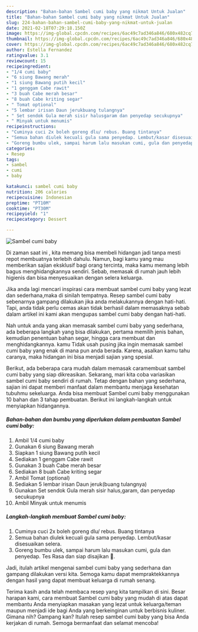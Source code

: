 ```yaml
---
description: "Bahan-bahan Sambel cumi baby yang nikmat Untuk Jualan"
title: "Bahan-bahan Sambel cumi baby yang nikmat Untuk Jualan"
slug: 224-bahan-bahan-sambel-cumi-baby-yang-nikmat-untuk-jualan
date: 2021-02-18T07:29:18.150Z
image: https://img-global.cpcdn.com/recipes/6ac49c7ad346a846/680x482cq70/sambel-cumi-baby-foto-resep-utama.jpg
thumbnail: https://img-global.cpcdn.com/recipes/6ac49c7ad346a846/680x482cq70/sambel-cumi-baby-foto-resep-utama.jpg
cover: https://img-global.cpcdn.com/recipes/6ac49c7ad346a846/680x482cq70/sambel-cumi-baby-foto-resep-utama.jpg
author: Estella Fernandez
ratingvalue: 3.1
reviewcount: 15
recipeingredient:
- "1/4 cumi baby"
- "6 siung Bawang merah"
- "1 siung Bawang putih kecil"
- "1 genggam Cabe rawit"
- "3 buah Cabe merah besar"
- "8 buah Cabe kriting segar"
- " Tomat optional"
- "5 lembar irisan Daun jerukbuang tulangnya"
- " Set sendok Gula merah sisir halusgaram dan penyedap secukupnya"
- " Minyak untuk menumis"
recipeinstructions:
- "Cuminya cuci 2x boleh goreng dlu/ rebus. Buang tintanya"
- "Semua bahan diulek kecuali gula sama penyedap. Lembut/kasar disesuaikan selera."
- "Goreng bumbu ulek, sampai harum lalu masukan cumi, gula dan penyedap. Tes Rasa dan siap disajikan 🤗."
categories:
- Resep
tags:
- sambel
- cumi
- baby

katakunci: sambel cumi baby 
nutrition: 206 calories
recipecuisine: Indonesian
preptime: "PT10M"
cooktime: "PT30M"
recipeyield: "1"
recipecategory: Dessert

---
```



![Sambel cumi baby](https://img-global.cpcdn.com/recipes/6ac49c7ad346a846/680x482cq70/sambel-cumi-baby-foto-resep-utama.jpg)

Di zaman  saat ini , kita memang bisa membeli hidangan jadi tanpa mesti repot membuatnya terlebih dahulu. Namun, bagi kamu yang mau memberikan sajian eksklusif bagi orang tercinta, maka kamu memang lebih bagus menghidangkannya sendiri. Sebab, memasak di rumah jauh lebih higienis dan bisa menyesuaikan dengan selera keluarga.

Jika anda lagi mencari inspirasi cara membuat sambel cumi baby yang lezat dan sederhana,maka di sinilah tempatnya. Resep sambel cumi baby  sebenarnya gampang dilakukan jika anda melakukannya dengan hati-hati. Tapi, anda tidak perlu cemas akan tidak berhasil dalam memasaknya 
sebab dalam artikel ini kami akan mengupas sambel cumi baby dengan hati-hati.  



Nah untuk anda yang akan memasak sambel cumi baby yang sederhana, ada beberapa langkah yang bisa dilakukan, pertama memilih jenis bahan, kemudian penentuan bahan segar, hingga cara membuat dan menghidangkannya. kamu Tidak usah pusing jika ingin memasak sambel cumi baby yang enak di mana pun anda berada. Karena, asalkan kamu  tahu caranya, maka hidangan ini bisa menjadi sajian yang spesial.

Berikut, ada beberapa cara mudah dalam memasak caramembuat sambel cumi baby yang siap dikreasikan. Sekarang, mari kita coba variasikan sambel cumi baby sendiri di rumah. Tetap dengan bahan yang sederhana, sajian ini dapat memberi manfaat dalam membantu menjaga kesehatan tubuhmu sekeluarga. Anda bisa membuat Sambel cumi baby menggunakan 10 bahan dan 3 tahap pembuatan. Berikut ini langkah-langkah untuk menyiapkan hidangannya.

<!--inarticleads1-->

##### Bahan-bahan dan bumbu yang diperlukan dalam pembuatan Sambel cumi baby:

1. Ambil 1/4 cumi baby
1. Gunakan 6 siung Bawang merah
1. Siapkan 1 siung Bawang putih kecil
1. Sediakan 1 genggam Cabe rawit
1. Gunakan 3 buah Cabe merah besar
1. Sediakan 8 buah Cabe kriting segar
1. Ambil  Tomat (optional)
1. Sediakan 5 lembar irisan Daun jeruk(buang tulangnya)
1. Gunakan  Set sendok Gula merah sisir halus,garam, dan penyedap secukupnya
1. Ambil  Minyak untuk menumis




<!--inarticleads2-->

##### Langkah-langkah membuat Sambel cumi baby:

1. Cuminya cuci 2x boleh goreng dlu/ rebus. Buang tintanya
1. Semua bahan diulek kecuali gula sama penyedap. Lembut/kasar disesuaikan selera.
1. Goreng bumbu ulek, sampai harum lalu masukan cumi, gula dan penyedap. Tes Rasa dan siap disajikan 🤗.




Jadi, itulah artikel mengenai  sambel cumi baby  yang sederhana dan gampang dilakukan versi kita. Semoga kamu dapat mempraktekkannya dengan hasil yang dapat membuat keluarga di rumah senang. 

Terima kasih anda telah membaca resep yang kita tampilkan di sini. Besar harapan kami, cara membuat  Sambel cumi baby yang mudah di atas dapat membantu Anda menyiapkan masakan yang lezat untuk keluarga/teman maupun menjadi ide bagi Anda yang berkeinginan untuk berbisnis kuliner. Gimana nih? Gampang kan? Itulah resep sambel cumi baby yang bisa Anda kerjakan di rumah. Semoga bermanfaat dan selamat mencoba!

